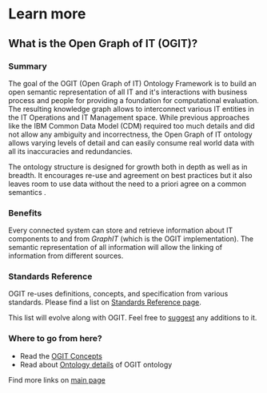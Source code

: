 # Learn more

## What is the Open Graph of IT (OGIT)?

### Summary
The goal of the OGIT (Open Graph of IT) Ontology Framework is to build an open semantic representation of all IT and it's interactions with business process and people for providing a foundation for computational evaluation. The resulting knowledge graph allows to interconnect various IT entities in the IT Operations and IT Management space. While previous approaches like the IBM Common Data Model (CDM) required too much details and did not allow any ambiguity and incorrectness, the Open Graph of IT ontology allows varying levels of detail and can easily consume real world data with all its inaccuracies and redundancies.

The ontology structure is designed for growth both in depth as well as in breadth. It encourages re-use and agreement on best practices but it also leaves room to use data without the need to a priori agree on a common semantics .


### Benefits

Every connected system can store and retrieve information about IT components to and from _GraphIT_ (which is the OGIT implementation). The semantic representation of all information will allow the linking of information from different sources.

### Standards Reference

OGIT re-uses definitions, concepts, and specification from various standards.
Please find a list on [Standards Reference page](../../wiki/Standards-Reference). 

This list will evolve along with OGIT. Feel free to [suggest](CONTRIBUTING.md) any additions to it.


### Where to go from here?

  - Read the [OGIT Concepts](../../wiki/Basic-Concepts) 
  - Read about [Ontology details](../../wiki/OGIT-ontology-details) of OGIT ontology

Find more links on [main page](README.md)
